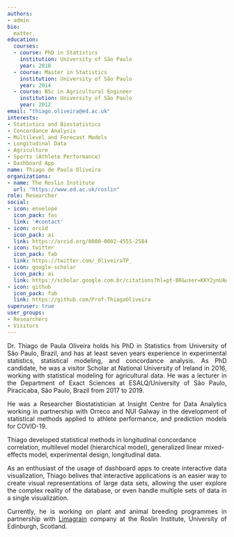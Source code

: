 ```yaml
---
authors:
- admin
bio: 
  matter.
education:
  courses:
  - course: PhD in Statistics
    institution: University of São Paulo
    year: 2018
  - course: Master in Statistics
    institution: University of São Paulo
    year: 2014
  - course: BSc in Agricultural Engineer
    institution: University of São Paulo
    year: 2012
email: "thiago.oliveira@ed.ac.uk"
interests:
- Statistics and Biostatistics
- Concordance Analysis
- Multilevel and Forecast Models
- Longitudinal Data
- Agriculture
- Sports (Athlete Performance)
- Dashboard App
name: Thiago de Paula Oliveira
organizations:
- name: The Roslin Institute
  url: "https://www.ed.ac.uk/roslin"
role: Researcher
social:
- icon: envelope
  icon_pack: fas
  link: '#contact'
- icon: orcid
  icon_pack: ai
  link: https://orcid.org/0000-0002-4555-2584
- icon: twitter
  icon_pack: fab
  link: https://twitter.com/_OliveiraTP_
- icon: google-scholar
  icon_pack: ai
  link: https://scholar.google.com.br/citations?hl=pt-BR&user=KKY2ynUAAAAJ
- icon: github
  icon_pack: fab
  link: https://github.com/Prof-ThiagoOliveira
superuser: true
user_groups:
- Researchers
- Visitors
---
```


<p align="justify">
Dr. Thiago de Paula Oliveira holds his PhD in Statistics from University of São Paulo,
Brazil, and has at least seven years experience in experimental
statistics, statistical modeling, and concordance analysis. As PhD candidate, he was a visitor
Scholar at National University of Ireland in 2016, working with
statistical modeling for agricultural data. He was a lecturer in the Department of Exact
Sciences at ESALQ/University of São Paulo, Piracicaba, São Paulo, Brazil from 2017 to 2019.
</p>

<p align="justify">
He was a Researcher Biostatistician at Insight 
Centre for Data Analytics working in partnership with Orreco and NUI
Galway in the development of statistical methods applied to athlete performance, and 
prediction models for COVID-19.

Thiago developed statistical methods in longitudinal 
concordance correlation, multilevel model (hierarchical model), 
generalized linear mixed-effects model, experimental design, longitudinal
data. 
</p>

<p align="justify">
As an enthusiast of the usage of dashboard apps to create interactive data visualization, Thiago belives that interactive applications is an easier way to create visual representations of large data sets, allowing the user explore the complex reality of the database, or even handle multiple sets of data in a single visualization.
</p>

<p align="justify">
Currently, he is working on plant and animal breeding programmes in partnership with <a href="https://www.lgseeds.co.uk/">Limagrain</a> company at the Roslin Institute, University of Edinburgh, Scotland.
</p>

